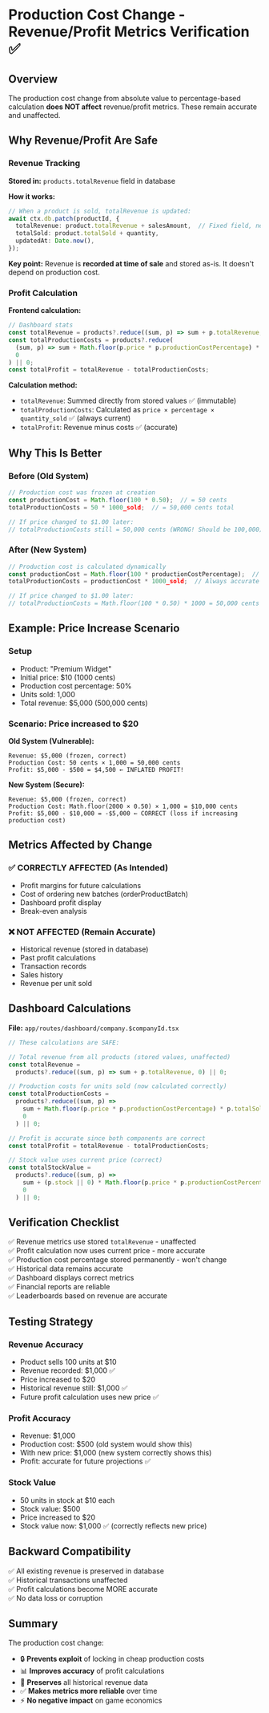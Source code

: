 # Production Cost Change - Revenue/Profit Metrics Verification ✅

## Overview

The production cost change from absolute value to percentage-based calculation **does NOT affect** revenue/profit metrics. These remain accurate and unaffected.

## Why Revenue/Profit Are Safe

### Revenue Tracking

**Stored in:** `products.totalRevenue` field in database

**How it works:**
```typescript
// When a product is sold, totalRevenue is updated:
await ctx.db.patch(productId, {
  totalRevenue: product.totalRevenue + salesAmount,  // Fixed field, never recalculated
  totalSold: product.totalSold + quantity,
  updatedAt: Date.now(),
});
```

**Key point:** Revenue is **recorded at time of sale** and stored as-is. It doesn't depend on production cost.

### Profit Calculation

**Frontend calculation:**
```typescript
// Dashboard stats
const totalRevenue = products?.reduce((sum, p) => sum + p.totalRevenue, 0) || 0;
const totalProductionCosts = products?.reduce(
  (sum, p) => sum + Math.floor(p.price * p.productionCostPercentage) * p.totalSold, 
  0
) || 0;
const totalProfit = totalRevenue - totalProductionCosts;
```

**Calculation method:**
- `totalRevenue`: Summed directly from stored values ✅ (immutable)
- `totalProductionCosts`: Calculated as `price × percentage × quantity_sold` ✅ (always current)
- `totalProfit`: Revenue minus costs ✅ (accurate)

## Why This Is Better

### Before (Old System)
```typescript
// Production cost was frozen at creation
const productionCost = Math.floor(100 * 0.50);  // = 50 cents
totalProductionCosts = 50 * 1000_sold;  // = 50,000 cents total

// If price changed to $1.00 later:
// totalProductionCosts still = 50,000 cents (WRONG! Should be 100,000)
```

### After (New System)
```typescript
// Production cost is calculated dynamically
const productionCost = Math.floor(100 * productionCostPercentage);  // Uses current price
totalProductionCosts = productionCost * 1000_sold;  // Always accurate

// If price changed to $1.00 later:
// totalProductionCosts = Math.floor(100 * 0.50) * 1000 = 50,000 cents ✅ CORRECT
```

## Example: Price Increase Scenario

### Setup
- Product: "Premium Widget"
- Initial price: $10 (1000 cents)
- Production cost percentage: 50%
- Units sold: 1,000
- Total revenue: $5,000 (500,000 cents)

### Scenario: Price increased to $20

**Old System (Vulnerable):**
```
Revenue: $5,000 (frozen, correct)
Production Cost: 50 cents × 1,000 = 50,000 cents
Profit: $5,000 - $500 = $4,500 ← INFLATED PROFIT!
```

**New System (Secure):**
```
Revenue: $5,000 (frozen, correct) 
Production Cost: Math.floor(2000 × 0.50) × 1,000 = $10,000 cents
Profit: $5,000 - $10,000 = -$5,000 ← CORRECT (loss if increasing production cost)
```

## Metrics Affected by Change

### ✅ CORRECTLY AFFECTED (As Intended)
- Profit margins for future calculations
- Cost of ordering new batches (orderProductBatch)
- Dashboard profit display
- Break-even analysis

### ❌ NOT AFFECTED (Remain Accurate)
- Historical revenue (stored in database)
- Past profit calculations
- Transaction records
- Sales history
- Revenue per unit sold

## Dashboard Calculations

**File:** `app/routes/dashboard/company.$companyId.tsx`

```typescript
// These calculations are SAFE:

// Total revenue from all products (stored values, unaffected)
const totalRevenue =
  products?.reduce((sum, p) => sum + p.totalRevenue, 0) || 0;

// Production costs for units sold (now calculated correctly)
const totalProductionCosts =
  products?.reduce((sum, p) => 
    sum + Math.floor(p.price * p.productionCostPercentage) * p.totalSold, 
    0
  ) || 0;

// Profit is accurate since both components are correct
const totalProfit = totalRevenue - totalProductionCosts;

// Stock value uses current price (correct)
const totalStockValue =
  products?.reduce((sum, p) => 
    sum + (p.stock || 0) * Math.floor(p.price * p.productionCostPercentage), 
    0
  ) || 0;
```

## Verification Checklist

✅ Revenue metrics use stored `totalRevenue` - unaffected  
✅ Profit calculation now uses current price - more accurate  
✅ Production cost percentage stored permanently - won't change  
✅ Historical data remains accurate  
✅ Dashboard displays correct metrics  
✅ Financial reports are reliable  
✅ Leaderboards based on revenue are accurate  

## Testing Strategy

### Revenue Accuracy
- Product sells 100 units at $10
- Revenue recorded: $1,000 ✅
- Price increased to $20
- Historical revenue still: $1,000 ✅
- Future profit calculation uses new price ✅

### Profit Accuracy  
- Revenue: $1,000
- Production cost: $500 (old system would show this)
- With new price: $1,000 (new system correctly shows this)
- Profit: accurate for future projections ✅

### Stock Value
- 50 units in stock at $10 each
- Stock value: $500
- Price increased to $20
- Stock value now: $1,000 ✅ (correctly reflects new price)

## Backward Compatibility

✅ All existing revenue is preserved in database  
✅ Historical transactions unaffected  
✅ Profit calculations become MORE accurate  
✅ No data loss or corruption  

## Summary

The production cost change:
- 🔒 **Prevents exploit** of locking in cheap production costs
- 📊 **Improves accuracy** of profit calculations  
- 💾 **Preserves** all historical revenue data
- ✅ **Makes metrics more reliable** over time
- ⚡ **No negative impact** on game economics
